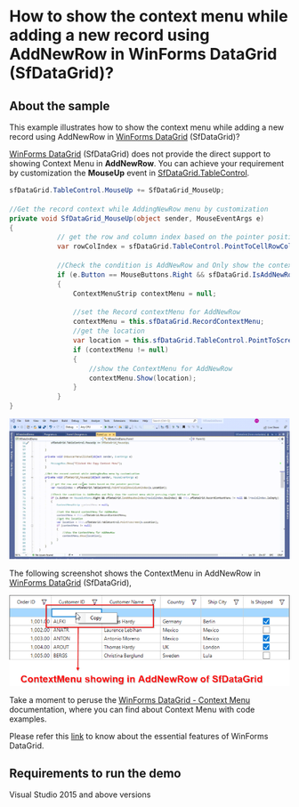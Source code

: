 # How to show the context menu while adding a new record using AddNewRow in WinForms DataGrid (SfDataGrid)?

## About the sample
This example illustrates how to show the context menu while adding a new record using AddNewRow in [WinForms DataGrid](https://www.syncfusion.com/winforms-ui-controls/datagrid) (SfDataGrid)?

[WinForms DataGrid](https://www.syncfusion.com/winforms-ui-controls/datagrid) (SfDataGrid) does not provide the direct support to showing Context Menu in **AddNewRow**. You can achieve your requirement by customization the **MouseUp** event in [SfDataGrid.TableControl](https://help.syncfusion.com/cr/windowsforms/Syncfusion.WinForms.DataGrid.SfDataGrid.html#Syncfusion_WinForms_DataGrid_SfDataGrid_TableControl).

```C#
sfDataGrid.TableControl.MouseUp += SfDataGrid_MouseUp;

//Get the record context while AddingNewRow menu by customization 
private void SfDataGrid_MouseUp(object sender, MouseEventArgs e)
{
            // get the row and column index based on the pointer position 
            var rowColIndex = sfDataGrid.TableControl.PointToCellRowColumnIndex(e.Location);

            //Check the condition is AddNewRow and Only show the context menu while pressing right button of Mouse
            if (e.Button == MouseButtons.Right && sfDataGrid.IsAddNewRowIndex(rowColIndex.RowIndex) && this.sfDataGrid.RecordContextMenu != null && !rowColIndex.IsEmpty)
            {
                ContextMenuStrip contextMenu = null;

                //set the Record contextMenu for AddNewRow
                contextMenu = this.sfDataGrid.RecordContextMenu;
                //get the location 
                var location = this.sfDataGrid.TableControl.PointToScreen(e.Location);
                if (contextMenu != null)
                {
                    //show the ContextMenu for AddNewRow
                    contextMenu.Show(location);
                }
            }
}

```
![Shows the context menu in AddNewRow](ShowtheContextMenuAddingNewRecord.gif)

The following screenshot shows the ContextMenu in AddNewRow in [WinForms DataGrid](https://www.syncfusion.com/winforms-ui-controls/datagrid) (SfDataGrid),

![Shows the context menu in AddNewRow of SfDataGrid](ContextMenuShowing.png)

Take a moment to peruse the [WinForms DataGrid - Context Menu](https://help.syncfusion.com/windowsforms/datagrid/interactivefeatures#context-menu) documentation, where you can find about Context Menu with code examples.

Please refer this [link](https://www.syncfusion.com/winforms-ui-controls/datagrid) to know about the essential features of WinForms DataGrid.

## Requirements to run the demo
Visual Studio 2015 and above versions
